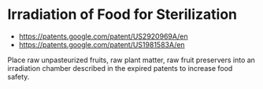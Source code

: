 # Irradiation of Food for Sterilization
- https://patents.google.com/patent/US2920969A/en
- https://patents.google.com/patent/US1981583A/en

Place raw unpasteurized fruits, raw plant matter, raw fruit preservers into an irradiation chamber described in the expired patents to increase food safety.
